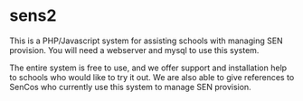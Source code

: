 # sens2

This is a PHP/Javascript system for assisting schools with managing SEN provision.
You will need a webserver and mysql to use this system.

The entire system is free to use, and we offer support and installation help to schools who would like to try it out.
We are also able to give references to SenCos who currently use this system to manage SEN provision.

